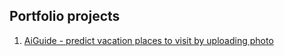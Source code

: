 ## Portfolio projects

1. [AiGuide - predict vacation places to visit by uploading photo](https://github.com/dmi3coder/aiguide-api)
